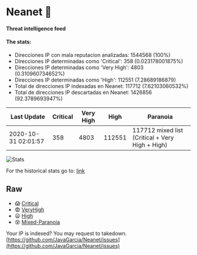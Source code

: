 # Neanet :hocho:
#### Threat intelligence feed
#### The stats:

- Direcciones IP con mala reputacion analizadas: 1544568 (100%)
- Direcciones IP determinadas como 'Critical':  358 (0.023178001875%)
- Direcciones IP determinadas como 'Very High':  4803 (0.310960734652%)
- Direcciones IP determinadas como 'High':  112551 (7.28689186879)
- Total de direcciones IP indexadas en Neanet:  117712 (7.62103060532%)
- Total de direcciones IP descartadas en Neanet:  1426856 (92.3789693947%)

| Last Update | Critical | Very High | High | Paranoia |
| --- | --- | --- | --- | --- |
| 2020-10-31 02:01:57 | 358 | 4803 | 112551 | 117712 mixed list (Critical + Very High + High)|

![Stats](https://docs.google.com/spreadsheets/d/e/2PACX-1vSnaNMIXVabIpDJjufMlzH7poXnshF3mgd8Is1g9ytUEzVsP5my4Trn8f-xkoLLQ38xpL3HtmUexLo6/pubchart?oid=501124687&format=image)

For the historical stats go to: [link](/stats.csv)
## Raw
- :scream: [Critical](https://raw.githubusercontent.com/JavaGarcia/Neanet/master/blacklists/neanet_critical.txt)
- :fearful: [VeryHigh](https://raw.githubusercontent.com/JavaGarcia/Neanet/master/blacklists/neanet_veryHigh.txtt)
- :frowning: [High](https://raw.githubusercontent.com/JavaGarcia/Neanet/master/blacklists/neanet_high.txt)
- :dizzy_face: [Mixed-Paranoia](https://raw.githubusercontent.com/JavaGarcia/Neanet/master/blacklists/neanet_all.txt)


Your IP is indexed? You may request to takedown. [https://github.com/JavaGarcia/Neanet/issues](https://github.com/JavaGarcia/Neanet/issues)






























































































































































































































































































































































































































































































































































































































































































































































































































































































































































































































































































































































































































































































































































































































































































































































































































































































































































































































































